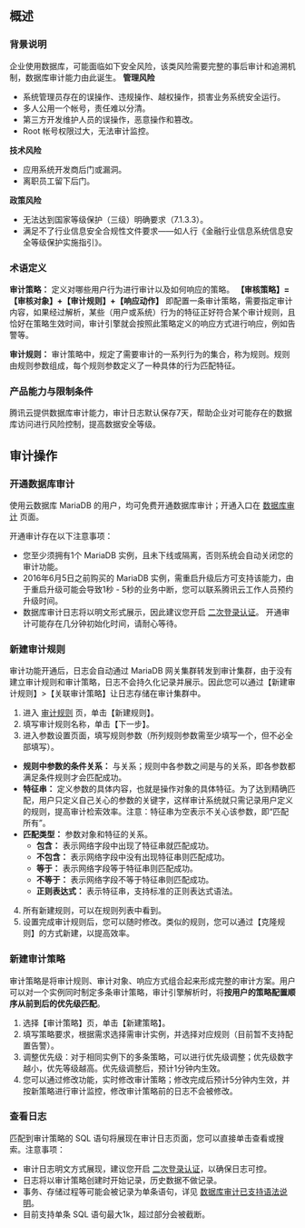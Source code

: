 ## 概述
### 背景说明
企业使用数据库，可能面临如下安全风险，该类风险需要完整的事后审计和追溯机制，数据库审计能力由此诞生。
**管理风险**
- 系统管理员存在的误操作、违规操作、越权操作，损害业务系统安全运行。 
- 多人公用一个帐号，责任难以分清。
- 第三方开发维护人员的误操作，恶意操作和篡改。 
- Root 帐号权限过大，无法审计监控。

**技术风险**
- 应用系统开发商后门或漏洞。 
- 离职员工留下后门。

**政策风险**
- 无法达到国家等级保护（三级）明确要求（7.1.3.3）。
- 满足不了行业信息安全合规性文件要求——如人行《金融行业信息系统信息安全等级保护实施指引》。

### 术语定义
**审计策略：** 定义对哪些用户行为进行审计以及如何响应的策略。 **【审核策略】=【审核对象】+【审计规则】+【响应动作】** 即配置一条审计策略，需要指定审计内容，如果经过解析，某些（用户或系统）行为的特征正好符合某个审计规则，且恰好在策略生效时间，审计引擎就会按照此策略定义的响应方式进行响应，例如告警等。

**审计规则：** 审计策略中，规定了需要审计的一系列行为的集合，称为规则。规则由规则参数组成，每个规则参数定义了一种具体的行为匹配特征。

### 产品能力与限制条件
腾讯云提供数据库审计能力，审计日志默认保存7天，帮助企业对可能存在的数据库访问进行风险控制，提高数据安全等级。

## 审计操作

### 开通数据库审计
使用云数据库 MariaDB 的用户，均可免费开通数据库审计；开通入口在 [数据库审计](https://console.cloud.tencent.com/tdsql/audit) 页面。

开通审计存在以下注意事项：
- 您至少须拥有1个 MariaDB 实例，且未下线或隔离，否则系统会自动关闭您的审计功能。
- 2016年6月5日之前购买的 MariaDB 实例，需重启升级后方可支持该能力，由于重启升级可能会导致1秒 - 5秒的业务中断，您可以联系腾讯云工作人员预约升级时间。
- 数据库审计日志将以明文形式展示，因此建议您开启 [二次登录认证](https://intl.cloud.tencent.com/document/product/378/8392)。
开通审计可能存在几分钟初始化时间，请耐心等待。


### 新建审计规则
审计功能开通后，日志会自动通过 MariaDB 网关集群转发到审计集群，由于没有建立审计规则和审计策略，日志不会持久化记录并展示。因此您可以通过【新建审计规则】&gt;【关联审计策略】让日志存储在审计集群中。

1. 进入 [审计规则](https://console.cloud.tencent.com/tdsql/audit) 页，单击【新建规则】。
2. 填写审计规则名称，单击【下一步】。
3. 进入参数设置页面，填写规则参数（所列规则参数需至少填写一个，但不必全部填写）。
 - **规则中参数的条件关系：** 与关系；规则中各参数之间是与的关系，即各参数都满足条件规则才会匹配成功。
 - **特征串：** 定义参数的具体内容，也就是操作对象的具体特征。为了达到精确匹配，用户只定义自己关心的参数的关键字，这样审计系统就只需记录用户定义的规则，提高审计检索效率。注意：特征串为空表示不关心该参数，即“匹配所有”。
 - **匹配类型：** 参数对象和特征的关系。
    - **包含：** 表示网络字段中出现了特征串就匹配成功。
    - **不包含：** 表示网络字段中没有出现特征串则匹配成功。
    - **等于：** 表示网络字段等于特征串则匹配成功。
    - **不等于：** 表示网络字段不等于特征串则匹配成功。
    - **正则表达式：** 表示特征串，支持标准的正则表达式语法。
4. 所有新建规则，可以在规则列表中看到。
5. 设置完成审计规则后，您可以随时修改。类似的规则，您可以通过【克隆规则】的方式新建，以提高效率。

### 新建审计策略
审计策略是将审计规则、审计对象、响应方式组合起来形成完整的审计方案。用户可以对一个实例同时制定多条审计策略，审计引擎解析时，将**按用户的策略配置顺序从前到后的优先级匹配**。
1. 选择【审计策略】页，单击【新建策略】。
2. 填写策略要求，根据需求选择需审计实例，并选择对应规则（目前暂不支持配置告警）。
3. 调整优先级：对于相同实例下的多条策略，可以进行优先级调整；优先级数字越小，优先等级越高。优先级调整后，预计1分钟内生效。
4. 您可以通过修改功能，实时修改审计策略；修改完成后预计5分钟内生效，并按新策略进行审计监控，修改审计策略前的日志不会被修改。

### 查看日志
匹配到审计策略的 SQL 语句将展现在审计日志页面，您可以直接单击查看或搜索。注意事项：
- 审计日志明文方式展现，建议您开启 [二次登录认证](https://intl.cloud.tencent.com/document/product/378/8392)，以确保日志可控。
- 日志将以审计策略创建时开始记录，历史数据不做记录。
- 事务、存储过程等可能会被记录为单条语句，详见 [数据库审计已支持语法说明](https://intl.cloud.tencent.com/document/product/237/35422)。
- 目前支持单条 SQL 语句最大1k，超过部分会被截断。
